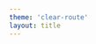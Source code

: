 ```yaml
---
theme: 'clear-route'
layout: title
---
```


<template v-slot:heading>HEADING</template>
<template v-slot:subheading>PRESENTATION</template>
<template v-slot:date>April 2025</template>
